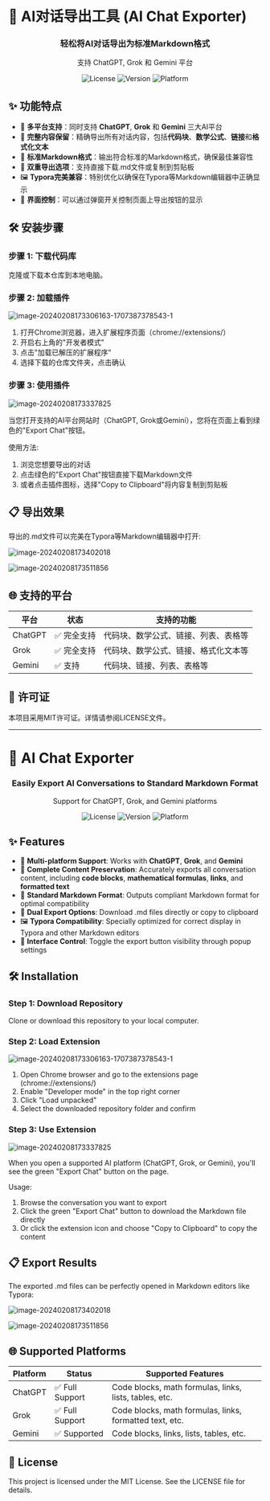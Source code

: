 # 🚀 AI对话导出工具 (AI Chat Exporter)

<div align="center">
  <h3>轻松将AI对话导出为标准Markdown格式</h3>
  <p>支持 ChatGPT, Grok 和 Gemini 平台</p>
  
  ![License](https://img.shields.io/badge/License-MIT-blue.svg)
  ![Version](https://img.shields.io/badge/Version-5.0-green.svg)
  ![Platform](https://img.shields.io/badge/Platform-Chrome-orange.svg)
</div>

## ✨ 功能特点

- 🔄 **多平台支持**：同时支持 **ChatGPT**, **Grok** 和 **Gemini** 三大AI平台
- 📝 **完整内容保留**：精确导出所有对话内容，包括**代码块**、**数学公式**、**链接**和**格式化文本**
- 🎨 **标准Markdown格式**：输出符合标准的Markdown格式，确保最佳兼容性
- 💾 **双重导出选项**：支持直接下载.md文件或复制到剪贴板
- 🖼️ **Typora完美兼容**：特别优化以确保在Typora等Markdown编辑器中正确显示
- 🔘 **界面控制**：可以通过弹窗开关控制页面上导出按钮的显示

## 🛠️ 安装步骤

### 步骤 1: 下载代码库

克隆或下载本仓库到本地电脑。

### 步骤 2: 加载插件

![image-20240208173306163-1707387378543-1](https://github.com/thisisbaiy/ChatGPT-To-Markdown-google-plugin/assets/96861449/5a371f83-1a2a-422e-99c0-7317074f434f)

1. 打开Chrome浏览器，进入扩展程序页面（chrome://extensions/）
2. 开启右上角的"开发者模式"
3. 点击"加载已解压的扩展程序"
4. 选择下载的仓库文件夹，点击确认

### 步骤 3: 使用插件

![image-20240208173337825](https://github.com/thisisbaiy/ChatGPT-To-Markdown-google-plugin/assets/96861449/3e75a5bb-4a3d-459c-bfff-7a695a88a431)

当您打开支持的AI平台网站时（ChatGPT, Grok或Gemini），您将在页面上看到绿色的"Export Chat"按钮。

使用方法:
1. 浏览您想要导出的对话
2. 点击绿色的"Export Chat"按钮直接下载Markdown文件
3. 或者点击插件图标，选择"Copy to Clipboard"将内容复制到剪贴板

## 📋 导出效果

导出的.md文件可以完美在Typora等Markdown编辑器中打开:

![image-20240208173402018](https://github.com/thisisbaiy/ChatGPT-To-Markdown-google-plugin/assets/96861449/f7a8d7fa-2edd-4118-92d8-72e920cdbfbf)

![image-20240208173511856](https://github.com/thisisbaiy/ChatGPT-To-Markdown-google-plugin/assets/96861449/d1b4a046-76e9-4330-803e-6188d1cf91df)

## 🌐 支持的平台

| 平台 | 状态 | 支持的功能 |
|------|------|------------|
| ChatGPT | ✅ 完全支持 | 代码块、数学公式、链接、列表、表格等 |
| Grok | ✅ 完全支持 | 代码块、数学公式、链接、格式化文本等 |
| Gemini | ✅ 支持 | 代码块、链接、列表、表格等 |

## 📜 许可证

本项目采用MIT许可证。详情请参阅LICENSE文件。

---

# 🚀 AI Chat Exporter

<div align="center">
  <h3>Easily Export AI Conversations to Standard Markdown Format</h3>
  <p>Support for ChatGPT, Grok, and Gemini platforms</p>
  
  ![License](https://img.shields.io/badge/License-MIT-blue.svg)
  ![Version](https://img.shields.io/badge/Version-5.0-green.svg)
  ![Platform](https://img.shields.io/badge/Platform-Chrome-orange.svg)
</div>

## ✨ Features

- 🔄 **Multi-platform Support**: Works with **ChatGPT**, **Grok**, and **Gemini**
- 📝 **Complete Content Preservation**: Accurately exports all conversation content, including **code blocks**, **mathematical formulas**, **links**, and **formatted text**
- 🎨 **Standard Markdown Format**: Outputs compliant Markdown format for optimal compatibility
- 💾 **Dual Export Options**: Download .md files directly or copy to clipboard
- 🖼️ **Typora Compatibility**: Specially optimized for correct display in Typora and other Markdown editors
- 🔘 **Interface Control**: Toggle the export button visibility through popup settings

## 🛠️ Installation

### Step 1: Download Repository

Clone or download this repository to your local computer.

### Step 2: Load Extension

![image-20240208173306163-1707387378543-1](https://github.com/thisisbaiy/ChatGPT-To-Markdown-google-plugin/assets/96861449/5a371f83-1a2a-422e-99c0-7317074f434f)

1. Open Chrome browser and go to the extensions page (chrome://extensions/)
2. Enable "Developer mode" in the top right corner
3. Click "Load unpacked"
4. Select the downloaded repository folder and confirm

### Step 3: Use Extension

![image-20240208173337825](https://github.com/thisisbaiy/ChatGPT-To-Markdown-google-plugin/assets/96861449/3e75a5bb-4a3d-459c-bfff-7a695a88a431)

When you open a supported AI platform (ChatGPT, Grok, or Gemini), you'll see the green "Export Chat" button on the page.

Usage:
1. Browse the conversation you want to export
2. Click the green "Export Chat" button to download the Markdown file directly
3. Or click the extension icon and choose "Copy to Clipboard" to copy the content

## 📋 Export Results

The exported .md files can be perfectly opened in Markdown editors like Typora:

![image-20240208173402018](https://github.com/thisisbaiy/ChatGPT-To-Markdown-google-plugin/assets/96861449/f7a8d7fa-2edd-4118-92d8-72e920cdbfbf)

![image-20240208173511856](https://github.com/thisisbaiy/ChatGPT-To-Markdown-google-plugin/assets/96861449/d1b4a046-76e9-4330-803e-6188d1cf91df)

## 🌐 Supported Platforms

| Platform | Status | Supported Features |
|----------|--------|-------------------|
| ChatGPT | ✅ Full Support | Code blocks, math formulas, links, lists, tables, etc. |
| Grok | ✅ Full Support | Code blocks, math formulas, links, formatted text, etc. |
| Gemini | ✅ Supported | Code blocks, links, lists, tables, etc. |

## 📜 License

This project is licensed under the MIT License. See the LICENSE file for details.
